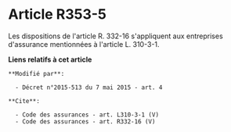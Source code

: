 # Article R353-5

Les dispositions de l'article R. 332-16 s'appliquent aux entreprises d'assurance mentionnées à l'article L. 310-3-1.

**Liens relatifs à cet article**

	**Modifié par**:

	  - Décret n°2015-513 du 7 mai 2015 - art. 4

	**Cite**:

	  - Code des assurances - art. L310-3-1 (V)
	  - Code des assurances - art. R332-16 (V)
